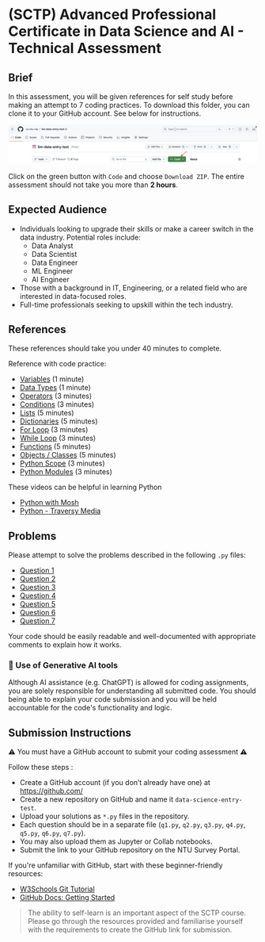 # (SCTP) Advanced Professional Certificate in Data Science and AI - Technical Assessment

## Brief

In this assessment, you will be given references for self study before making an attempt to 7 coding practices. To download this folder, you can clone it to your GitHub account. See below for instructions.

![Screenshot](/assets/screenshot-code.png)

Click on the green button with `Code` and choose `Download ZIP`. The entire assessment should not take you more than **2 hours**.

## Expected Audience

- Individuals looking to upgrade their skills or make a career switch in the data industry. Potential roles include:
  - Data Analyst
  - Data Scientist
  - Data Engineer
  - ML Engineer
  - AI Engineer
- Those with a background in IT, Engineering, or a related field who are interested in data-focused roles.
- Full-time professionals seeking to upskill within the tech industry.

## References

These references should take you under 40 minutes to complete.

Reference with code practice:

- [Variables](https://www.w3schools.com/python/gloss_python_variable_names.asp) (1 minute)
- [Data Types](https://www.w3schools.com/python/python_datatypes.asp) (1 minute)
- [Operators](https://www.w3schools.com/python/python_operators.asp) (3 minutes)
- [Conditions](https://www.w3schools.com/python/python_conditions.asp) (3 minutes)
- [Lists](https://www.w3schools.com/python/python_lists.asp) (5 minutes)
- [Dictionaries](https://www.w3schools.com/python/python_dictionaries.asp) (5 minutes)
- [For Loop](https://www.w3schools.com/python/python_for_loops.asp) (3 minutes)
- [While Loop](https://www.w3schools.com/python/python_while_loops.asp) (3 minutes)
- [Functions](https://www.w3schools.com/python/python_functions.asp) (5 minutes)
- [Objects / Classes](https://www.w3schools.com/python/python_classes.asp) (5 minutes)
- [Python Scope](https://www.w3schools.com/python/python_scope.asp) (3 minutes)
- [Python Modules](https://www.w3schools.com/python/python_modules.asp) (3 minutes)

These videos can be helpful in learning Python

- [Python with Mosh](https://youtu.be/kqtD5dpn9C8)
- [Python - Traversy Media](https://youtu.be/JJmcL1N2KQs)

## Problems

Please attempt to solve the problems described in the following `.py` files:

- [Question 1](./src/q1.py)
- [Question 2](./src/q2.py)
- [Question 3](./src/q3.py)
- [Question 4](./src/q4.py)
- [Question 5](./src/q5.py)
- [Question 6](./src/q6.py)
- [Question 7](./src/q7.py)

Your code should be easily readable and well-documented with appropriate comments
to explain how it works. 

### 📝 Use of Generative AI tools ###

Although AI assistance (e.g. ChatGPT) is allowed for coding assignments, you are solely 
responsible for understanding all submitted code. You should being able to explain your
code submission and you will be held accountable for the code's functionality and logic.

## Submission Instructions

⚠️ You must have a GitHub account to submit your coding assessment ⚠️

Follow these steps :

- Create a GitHub account (if you don’t already have one) at https://github.com/
- Create a new repository on GitHub and name it `data-science-entry-test`.
- Upload your solutions as `*.py` files in the repository.
- Each question should be in a separate file (`q1.py`, `q2.py`, `q3.py`, `q4.py`, `q5.py`, `q6.py`, `q7.py`).
- You may also upload them as Jupyter or Collab notebooks.
- Submit the link to your GitHub repository on the NTU Survey Portal.

If you're unfamiliar with GitHub, start with these beginner-friendly resources:

- [W3Schools Git Tutorial](https://www.w3schools.com/git/)
- [GitHub Docs: Getting Started](https://docs.github.com/en/get-started)


> The ability to self-learn is an important aspect of the SCTP course.
> Please go through the resources provided and familiarise yourself with the requirements to create the GitHub link for submission.

